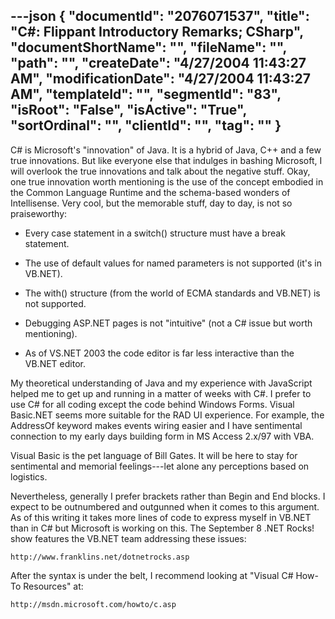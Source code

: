 ---json
{
  "documentId": "2076071537",
  "title": "C#: Flippant Introductory Remarks; CSharp",
  "documentShortName": "",
  "fileName": "",
  "path": "",
  "createDate": "4/27/2004 11:43:27 AM",
  "modificationDate": "4/27/2004 11:43:27 AM",
  "templateId": "",
  "segmentId": "83",
  "isRoot": "False",
  "isActive": "True",
  "sortOrdinal": "",
  "clientId": "",
  "tag": ""
}
---

C# is Microsoft's &quot;innovation&quot; of Java. It is a hybrid of Java, C++ and a few true innovations. But like everyone else that indulges in bashing Microsoft, I will overlook the true innovations and talk about the negative stuff. Okay, one true innovation worth mentioning is the use of the concept embodied in the Common Language Runtime and the schema-based wonders of Intellisense. Very cool, but the memorable stuff, day to day, is not so praiseworthy:

* Every case statement in a switch() structure must have a break statement.

* The use of default values for named parameters is not supported (it's in VB.NET).

* The with() structure (from the world of ECMA standards and VB.NET) is not supported.

* Debugging ASP.NET pages is not &quot;intuitive&quot; (not a C# issue but worth mentioning).

* As of VS.NET 2003 the code editor is far less interactive than the VB.NET editor.

My theoretical understanding of Java and my experience with JavaScript helped me to get up and running in a matter of weeks with C#. I prefer to use C# for all coding except the code behind Windows Forms. Visual Basic.NET seems more suitable for the RAD UI experience. For example, the AddressOf keyword makes events wiring  easier and I have sentimental connection to my early days building form in MS Access 2.x/97 with VBA.

Visual Basic is the pet language of Bill Gates. It will be here to stay for sentimental and memorial feelings---let alone any perceptions based on logistics.

Nevertheless, generally I prefer brackets rather than Begin and End blocks. I expect to be outnumbered and outgunned when it comes to this argument. As of this writing it takes more lines of code to express myself in VB.NET than in C# but Microsoft is working on this. The September 8 .NET Rocks! show features the VB.NET team addressing these issues:

    http://www.franklins.net/dotnetrocks.asp

After the syntax is under the belt, I recommend looking at &quot;Visual C# How-To Resources&quot; at:

    http://msdn.microsoft.com/howto/c.asp
